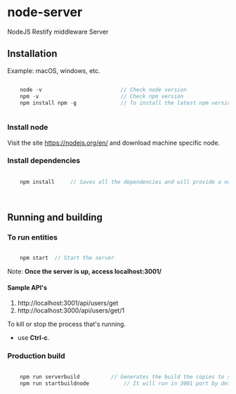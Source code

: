 # node-server

NodeJS Restify middleware Server

## Installation

Example: macOS, windows, etc.


```js

    node -v                         // Check node version
    npm -v                          // Check npm version
    npm install npm -g              // To install the latest npm version
    
```

### Install node 

Visit the site https://nodejs.org/en/  and download machine specific node.

### Install dependencies

```js
    
    npm install     // Saves all the dependencies and will provide a node_modules

```

<br />

## Running and building

### To run entities

```js

    npm start  // Start the server

```
Note: 
<b>Once the server is up, access localhost:3001/</b>

#### Sample API's
1) http://localhost:3001/api/users/get
2) http://localhost:3000/api/users/get/1

To kill or stop the process that's running.
<ul>
    <li>use <b>Ctrl-c</b>.</li>
</ul>

### Production build

```js

    npm run serverbuild          // Generates the build the copies to server code to public folder
    npm run startbuildnode           // It will run in 3001 port by default 

```